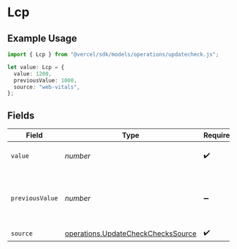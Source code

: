 # Lcp

## Example Usage

```typescript
import { Lcp } from "@vercel/sdk/models/operations/updatecheck.js";

let value: Lcp = {
  value: 1200,
  previousValue: 1000,
  source: "web-vitals",
};
```

## Fields

| Field                                                                                    | Type                                                                                     | Required                                                                                 | Description                                                                              | Example                                                                                  |
| ---------------------------------------------------------------------------------------- | ---------------------------------------------------------------------------------------- | ---------------------------------------------------------------------------------------- | ---------------------------------------------------------------------------------------- | ---------------------------------------------------------------------------------------- |
| `value`                                                                                  | *number*                                                                                 | :heavy_check_mark:                                                                       | Largest Contentful Paint value                                                           | 1200                                                                                     |
| `previousValue`                                                                          | *number*                                                                                 | :heavy_minus_sign:                                                                       | Previous Largest Contentful Paint value to display a delta                               | 1000                                                                                     |
| `source`                                                                                 | [operations.UpdateCheckChecksSource](../../models/operations/updatecheckcheckssource.md) | :heavy_check_mark:                                                                       | N/A                                                                                      |                                                                                          |